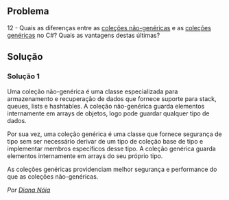 ## Problema

12 - Quais as diferenças entre as
[coleções não-genéricas](https://docs.microsoft.com/dotnet/api/system.collections)
e as
[coleções genéricas](https://docs.microsoft.com/dotnet/api/system.collections.generic)
no C#? Quais as vantagens destas últimas?

## Solução

### Solução 1

Uma coleção não-genérica é uma classe especializada para armazenamento e
recuperação de dados que fornece suporte para stack, queues, lists e hashtables.
A coleção não-genérica guarda elementos internamente em arrays de objetos, logo
pode guardar qualquer tipo de dados.

Por sua vez, uma coleção genérica é uma classe que fornece segurança de tipo sem
ser necessário derivar de um tipo de coleção base de tipo e implementar membros
específicos desse tipo. A coleção genérica guarda elementos internamente em
arrays do seu próprio tipo.

As coleções genéricas providenciam melhor segurança e performance do que
as coleções não-genéricas.

*Por [Diana Nóia](https://github.com/DianaNoia)*